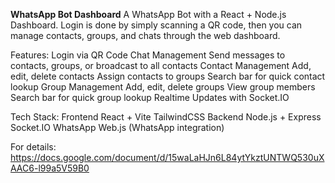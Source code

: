 **WhatsApp Bot Dashboard**
A WhatsApp Bot with a React + Node.js Dashboard.
Login is done by simply scanning a QR code, then you can manage contacts, groups, and chats through the web dashboard.

Features:
  Login via QR Code 
  Chat Management
    Send messages to contacts, groups, or broadcast to all contacts
  Contact Management
    Add, edit, delete contacts
    Assign contacts to groups
    Search bar for quick contact lookup
  Group Management
    Add, edit, delete groups
    View group members
    Search bar for quick group lookup
    Realtime Updates with Socket.IO

Tech Stack:
  Frontend
    React + Vite
    TailwindCSS
  Backend
    Node.js + Express
    Socket.IO
    WhatsApp Web.js (WhatsApp integration)

For details:
https://docs.google.com/document/d/15waLaHJn6L84ytYkztUNTWQ530uXAAC6-l99a5V59B0
